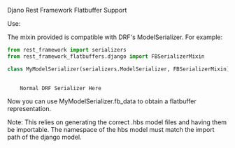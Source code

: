 Djano Rest Framework Flatbuffer Support

Use:

The mixin provided is compatible with DRF's ModelSerializer.  For example:


```python
from rest_framework import serializers
from rest_framework_flatbuffers.django import FBSerializerMixin

class MyModelSerializer(serializers.ModelSerializer, FBSerializerMixin):

    
    Normal DRF Serializer Here
```
    

Now you can use MyModelSerializer.fb_data to obtain a flatbuffer representation.

Note: This relies on generating the correct .hbs model files and having them be importable.  The namespace of the hbs model must match the import path of the django model.
